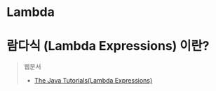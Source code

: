 Lambda
===

# 람다식 (Lambda Expressions) 이란?



> 웹문서
> - [The Java Tutorials(Lambda Expressions)](https://docs.oracle.com/javase/tutorial/java/javaOO/lambdaexpressions.html)